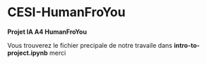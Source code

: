 # CESI-HumanFroYou

**Projet IA A4 HumanFroYou**

Vous trouverez le fichier precipale de notre travaile dans **intro-to-project.ipynb** merci

